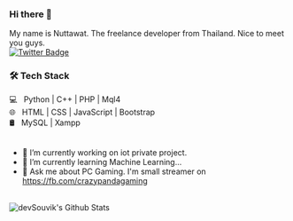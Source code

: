 ### Hi there 👋
My name is Nuttawat. The freelance developer from Thailand. Nice to meet you guys.<br>
[![Twitter Badge](https://img.shields.io/badge/-@nut039-1ca0f1?style=flat-square&labelColor=1ca0f1&logo=twitter&logoColor=white&link=https://twitter.com/nut039)](https://twitter.com/nut039)


<h3>🛠 Tech Stack</h3>
💻 &nbsp; Python | C++ | PHP | Mql4 <br>
🌐 &nbsp; HTML | CSS | JavaScript | Bootstrap <br>
🛢 &nbsp; MySQL | Xampp <br>
<br>

- 🔭 I’m currently working on iot private project.
- 🌱 I’m currently learning Machine Learning...
- 💬 Ask me about PC Gaming. I'm small streamer on https://fb.com/crazypandagaming

<!--[![Top Langs](https://github-readme-stats.vercel.app/api/top-langs/?username=NutCrazypanda&layout=compact&text_color=daf7dc&bg_color=151515)](https://github.com/NutCrazypanda/github-readme-stats) -->

<br>

<img align="center" src="https://github-readme-stats.vercel.app/api?username=NutCrazypanda&include_all_commits=true&count_private=true&show_icons=true&line_height=20&title_color=7A7ADB&icon_color=2234AE&text_color=D3D3D3&bg_color=0,000000,130F40" alt="devSouvik's Github Stats">

</br>
